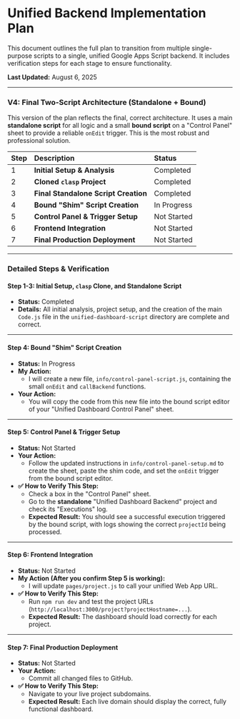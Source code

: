 # Unified Backend Implementation Plan

This document outlines the full plan to transition from multiple single-purpose scripts to a single, unified Google Apps Script backend. It includes verification steps for each stage to ensure functionality.

**Last Updated:** August 6, 2025

---
### **V4: Final Two-Script Architecture (Standalone + Bound)**

This version of the plan reflects the final, correct architecture. It uses a main **standalone script** for all logic and a small **bound script** on a "Control Panel" sheet to provide a reliable `onEdit` trigger. This is the most robust and professional solution.

| Step | Description | Status |
| :--- | :--- | :--- |
| 1 | **Initial Setup & Analysis** | Completed |
| 2 | **Cloned `clasp` Project** | Completed |
| 3 | **Final Standalone Script Creation** | Completed |
| 4 | **Bound "Shim" Script Creation** | In Progress |
| 5 | **Control Panel & Trigger Setup** | Not Started |
| 6 | **Frontend Integration** | Not Started |
| 7 | **Final Production Deployment** | Not Started |

---

### Detailed Steps & Verification

#### **Step 1-3: Initial Setup, `clasp` Clone, and Standalone Script**
- **Status:** Completed
- **Details:** All initial analysis, project setup, and the creation of the main `Code.js` file in the `unified-dashboard-script` directory are complete and correct.

---

#### **Step 4: Bound "Shim" Script Creation**
- **Status:** In Progress
- **My Action:**
  - I will create a new file, `info/control-panel-script.js`, containing the small `onEdit` and `callBackend` functions.
- **Your Action:**
  - You will copy the code from this new file into the bound script editor of your "Unified Dashboard Control Panel" sheet.

---

#### **Step 5: Control Panel & Trigger Setup**
- **Status:** Not Started
- **Your Action:**
  - Follow the updated instructions in `info/control-panel-setup.md` to create the sheet, paste the shim code, and set the `onEdit` trigger from the bound script editor.
- **✅ How to Verify This Step:**
  - Check a box in the "Control Panel" sheet.
  - Go to the **standalone** "Unified Dashboard Backend" project and check its "Executions" log.
  - **Expected Result:** You should see a successful execution triggered by the bound script, with logs showing the correct `projectId` being processed.

---

#### **Step 6: Frontend Integration**
- **Status:** Not Started
- **My Action (After you confirm Step 5 is working):**
  - I will update `pages/project.js` to call your unified Web App URL.
- **✅ How to Verify This Step:**
  - Run `npm run dev` and test the project URLs (`http://localhost:3000/project?projectHostname=...`).
  - **Expected Result:** The dashboard should load correctly for each project.

---

#### **Step 7: Final Production Deployment**
- **Status:** Not Started
- **Your Action:**
  - Commit all changed files to GitHub.
- **✅ How to Verify This Step:**
  - Navigate to your live project subdomains.
  - **Expected Result:** Each live domain should display the correct, fully functional dashboard.
